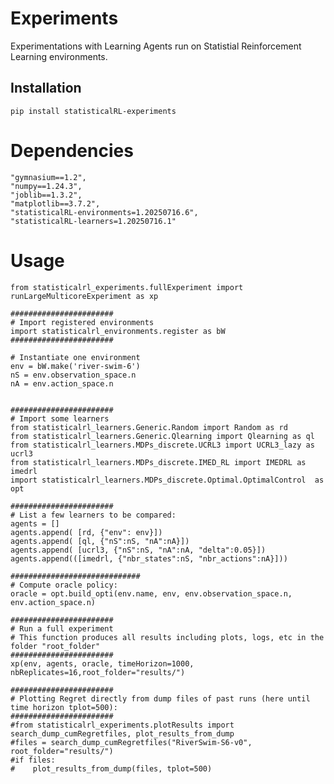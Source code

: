 # Experiments
Experimentations with Learning Agents run on Statistial Reinforcement Learning environments.


## Installation
    pip install statisticalRL-experiments

# Dependencies
    "gymnasium==1.2",
    "numpy==1.24.3",
    "joblib==1.3.2",
    "matplotlib==3.7.2",
    "statisticalRL-environments=1.20250716.6",
    "statisticalRL-learners=1.20250716.1"

# Usage


    from statisticalrl_experiments.fullExperiment import runLargeMulticoreExperiment as xp
    
    #######################
    # Import registered environments
    import statisticalrl_environments.register as bW
    #######################
    
    # Instantiate one environment
    env = bW.make('river-swim-6')
    nS = env.observation_space.n
    nA = env.action_space.n
    
    
    #######################
    # Import some learners
    from statisticalrl_learners.Generic.Random import Random as rd
    from statisticalrl_learners.Generic.Qlearning import Qlearning as ql
    from statisticalrl_learners.MDPs_discrete.UCRL3 import UCRL3_lazy as ucrl3
    from statisticalrl_learners.MDPs_discrete.IMED_RL import IMEDRL as imedrl
    import statisticalrl_learners.MDPs_discrete.Optimal.OptimalControl  as opt
    
    #######################
    # List a few learners to be compared:
    agents = []
    agents.append( [rd, {"env": env}])
    agents.append( [ql, {"nS":nS, "nA":nA}])
    agents.append( [ucrl3, {"nS":nS, "nA":nA, "delta":0.05}])
    agents.append(([imedrl, {"nbr_states":nS, "nbr_actions":nA}]))
        
    #############################
    # Compute oracle policy:
    oracle = opt.build_opti(env.name, env, env.observation_space.n, env.action_space.n)
    
    #######################
    # Run a full experiment
    # This function produces all results including plots, logs, etc in the folder "root_folder" 
    #######################
    xp(env, agents, oracle, timeHorizon=1000, nbReplicates=16,root_folder="results/")
    
    #######################
    # Plotting Regret directly from dump files of past runs (here until time horizon tplot=500):
    #######################    
    #from statisticalrl_experiments.plotResults import search_dump_cumRegretfiles, plot_results_from_dump
    #files = search_dump_cumRegretfiles("RiverSwim-S6-v0", root_folder="results/")
    #if files:
    #    plot_results_from_dump(files, tplot=500)
